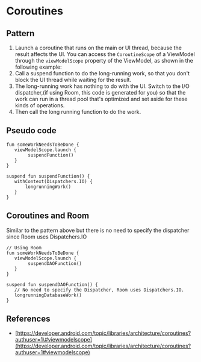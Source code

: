 # Coroutines



## **Pattern**

1. Launch a coroutine that runs on the main or UI thread, because the result affects the UI. You can access the `CoroutineScope` of a ViewModel through the `viewModelScope` property of the ViewModel, as shown in the following example:
2. Call a suspend function to do the long-running work, so that you don't block the UI thread while waiting for the result.
3. The long-running work has nothing to do with the UI. Switch to the I/O dispatcher,\(if using Room, this code is generated for you\) so that the work can run in a thread pool that's optimized and set aside for these kinds of operations.
4. Then call the long running function to do the work.



## **Pseudo code**

```text
fun someWorkNeedsToBeDone {
   viewModelScope.launch {
        suspendFunction()
   }
}
​
suspend fun suspendFunction() {
   withContext(Dispatchers.IO) {
       longrunningWork()
   }
}
```



## **Coroutines and Room**

Similar to the pattern above but there is no need to specify the dispatcher since Room uses Dispatchers.IO

```text
// Using Room
fun someWorkNeedsToBeDone {
   viewModelScope.launch {
        suspendDAOFunction()
   }
}
​
suspend fun suspendDAOFunction() {
   // No need to specify the Dispatcher, Room uses Dispatchers.IO.
   longrunningDatabaseWork()
}
```



## References

* [https://developer.android.com/topic/libraries/architecture/coroutines?authuser=1\#viewmodelscope](https://developer.android.com/topic/libraries/architecture/coroutines?authuser=1#viewmodelscope)

